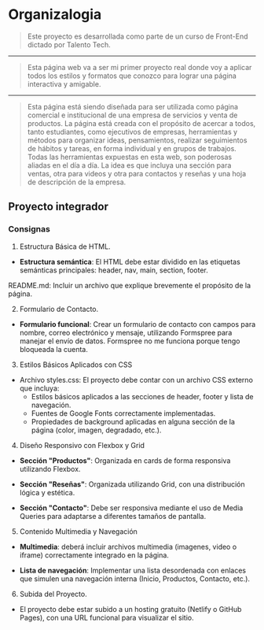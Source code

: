# Organizalogia

>Este proyecto es desarrollada como parte de un curso de Front-End dictado por Talento Tech.
---

> Esta página web va a ser mi primer proyecto real donde voy a aplicar todos los estilos y formatos que conozco para lograr una página interactiva y amigable.
---
> Esta página está siendo diseñada para ser utilizada como página comercial e institucional de una empresa de servicios y venta de productos.
> La página está creada con el propósito de acercar a todos, tanto estudiantes, como ejecutivos de empresas, herramientas y métodos para organizar ideas, pensamientos, realizar seguimientos de hábitos y tareas, en forma individual y en grupos de trabajos.
> Todas las herramientas expuestas en esta web, son poderosas aliadas en el día a día.
> La idea es que incluya una sección para ventas, otra para videos y otra para contactos y reseñas y una hoja de descripción de la empresa.

## Proyecto integrador

### Consignas

1. Estructura Básica de HTML.

* **Estructura semántica**: El HTML debe estar dividido en las etiquetas semánticas principales: header, nav, main, section, footer.

README.md: Incluir un archivo que explique brevemente el propósito de la página.

2. Formulario de Contacto.

* **Formulario funcional**: Crear un formulario de contacto con campos para nombre, correo electrónico y mensaje, utilizando Formspree para manejar el envío de datos.
Formspree no me funciona porque tengo bloqueada la cuenta.

3. Estilos Básicos Aplicados con CSS

* Archivo styles.css: El proyecto debe contar con un archivo CSS externo que incluya:
  * Estilos básicos aplicados a las secciones de header, footer y lista de navegación.
  * Fuentes de Google Fonts correctamente implementadas.
  * Propiedades de background aplicadas en alguna sección de la página (color, imagen, degradado, etc.).

4. Diseño Responsivo con Flexbox y Grid

* **Sección "Productos"**: Organizada en cards de forma responsiva utilizando Flexbox.

* **Sección "Reseñas"**: Organizada utilizando Grid, con una distribución lógica y estética.

* **Sección "Contacto"**: Debe ser responsiva mediante el uso de Media Queries para adaptarse a diferentes tamaños de pantalla.
  
5. Contenido Multimedia y Navegación

* **Multimedia**: deberá incluir archivos multimedia (imagenes, video o iframe) correctamente integrado en la página.

* **Lista de navegación**: Implementar una lista desordenada con enlaces que simulen una navegación interna (Inicio, Productos, Contacto, etc.).

6. Subida del Proyecto.

* El proyecto debe estar subido a un hosting gratuito (Netlify o GitHub Pages), con una URL funcional para visualizar el sitio.
  